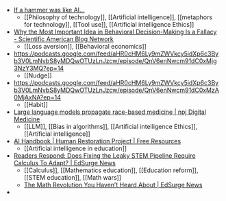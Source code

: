 - [If a hammer was like AI…](https://axbom.com/hammer-ai/)
	- [[Philosophy of technology]], [[Artificial intelligence]], [[metaphors for technology]], [[Tool use]], [[Artificial intelligence Ethics]]
- [Why the Most Important Idea in Behavioral Decision-Making Is a Fallacy - Scientific American Blog Network](https://blogs.scientificamerican.com/observations/why-the-most-important-idea-in-behavioral-decision-making-is-a-fallacy/)
	- [[Loss aversion]], [[Behavioral economics]]
- https://podcasts.google.com/feed/aHR0cHM6Ly9mZWVkcy5idXp6c3Byb3V0LmNvbS8yMDQwOTUzLnJzcw/episode/QnV6enNwcm91dC0xMjg3NzY3MQ?ep=14
	- [[Nudge]]
- https://podcasts.google.com/feed/aHR0cHM6Ly9mZWVkcy5idXp6c3Byb3V0LmNvbS8yMDQwOTUzLnJzcw/episode/QnV6enNwcm91dC0xMzA0MjAxNA?ep=14
	- [[Habit]]
- [Large language models propagate race-based medicine | npj Digital Medicine](https://www.nature.com/articles/s41746-023-00939-z)
	- [[LLM]], [[Bias in algorithms]], [[Artificial intelligence Ethics]], [[Artificial intelligence]]
- [AI Handbook | Human Restoration Project | Free Resources](https://www.humanrestorationproject.org/resources/ai-handbook)
	- [[Artificial intelligence in education]]
- [Readers Respond: Does Fixing the Leaky STEM Pipeline Require Calculus To Adapt? | EdSurge News](https://www.edsurge.com/news/2023-10-03-readers-respond-does-fixing-the-leaky-stem-pipeline-require-calculus-to-adapt)
	- [[Calculus]], [[Mathematics education]], [[Education reform]], [[STEM education]], [[Math wars]]
	- [The Math Revolution You Haven’t Heard About | EdSurge News](https://www.edsurge.com/news/2023-09-05-the-math-revolution-you-haven-t-heard-about)
-